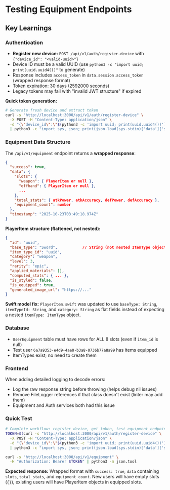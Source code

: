 # Testing Equipment Endpoints

## Key Learnings

### Authentication
- **Register new device:** `POST /api/v1/auth/register-device` with `{"device_id": "<valid-uuid>"}`
- Device ID must be a valid UUID (use `python3 -c "import uuid; print(uuid.uuid4())"` to generate)
- Response includes `access_token` in `data.session.access_token` (wrapped response format)
- Token expiration: 30 days (2592000 seconds)
- Legacy tokens may fail with "invalid JWT structure" if expired

**Quick token generation:**
```bash
# Generate fresh device and extract token
curl -s "http://localhost:3000/api/v1/auth/register-device" \
  -X POST -H "Content-Type: application/json" \
  -d "{\"device_id\":\"$(python3 -c 'import uuid; print(uuid.uuid4())')\"}" \
  | python3 -c "import sys, json; print(json.load(sys.stdin)['data']['session']['access_token'])"
```

### Equipment Data Structure
The `/api/v1/equipment` endpoint returns a **wrapped response**:
```json
{
  "success": true,
  "data": {
    "slots": {
      "weapon": { PlayerItem or null },
      "offhand": { PlayerItem or null },
      ...
    },
    "total_stats": { atkPower, atkAccuracy, defPower, defAccuracy },
    "equipment_count": number
  },
  "timestamp": "2025-10-23T03:49:18.974Z"
}
```

**PlayerItem structure (flattened, not nested):**
```json
{
  "id": "uuid",
  "base_type": "Sword",           // String (not nested ItemType object)
  "item_type_id": "uuid",
  "category": "weapon",
  "level": 3,
  "rarity": "epic",
  "applied_materials": [],
  "computed_stats": { ... },
  "is_styled": false,
  "is_equipped": true,
  "generated_image_url": "https://..."
}
```

**Swift model fix:** `PlayerItem.swift` was updated to use `baseType: String`, `itemTypeId: String`, and `category: String` as flat fields instead of expecting a nested `itemType: ItemType` object.

### Database
- `UserEquipment` table must have rows for ALL 8 slots (even if `item_id` is null)
- Test user `6a7a9353-e4d9-4ae0-b3a8-0736b77a8a99` has items equipped
- ItemTypes exist; no need to create them

### Frontend
When adding detailed logging to decode errors:
- Log the raw response string before throwing (helps debug nil issues)
- Remove FileLogger references if that class doesn't exist (linter may add them)
- Equipment and Auth services both had this issue

### Quick Test
```bash
# Complete workflow: register device, get token, test equipment endpoint
TOKEN=$(curl -s "http://localhost:3000/api/v1/auth/register-device" \
  -X POST -H "Content-Type: application/json" \
  -d "{\"device_id\":\"$(python3 -c 'import uuid; print(uuid.uuid4())')\"}" \
  | python3 -c "import sys, json; print(json.load(sys.stdin)['data']['session']['access_token'])")

curl -s "http://localhost:3000/api/v1/equipment" \
  -H "Authorization: Bearer $TOKEN" | python3 -m json.tool
```

**Expected response:** Wrapped format with `success: true`, `data` containing `slots`, `total_stats`, and `equipment_count`. New users will have empty slots (`{}`), existing users will have PlayerItem objects in equipped slots.
